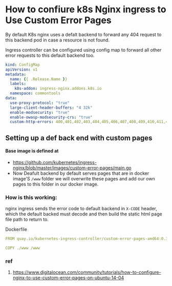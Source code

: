 # How to confiure k8s Nginx ingress to Use Custom Error Pages

By default K8s nginx uses a defalt backend to forward any 404 request to this backend pod in case a resource is not found.

Ingress controller can be configured using config map to forward all other error requests to this default backend too.

```yaml
kind: ConfigMap
apiVersion: v1
metadata:
  name: {{ .Release.Name }}
  labels:
    k8s-addon: ingress-nginx.addons.k8s.io
  namespace: commontools
data:
  use-proxy-protocol: "true"
  large-client-header-buffers: "4 32k"
  enable-modsecurity: "true"
  enable-owasp-modsecurity-crs: "true"
  custom-http-errors: 400,401,402,403,404,405,406,407,408,409,410,411,412,413,414,415,416,417,418,420,422,429,431,500,501,502,503,504,506,507,508,509,510,511,598,599
```

## Setting up a def back end with custom pages
#### Base image is defined at
-  https://github.com/kubernetes/ingress-nginx/blob/master/images/custom-error-pages/main.go
- Now Deafult backend by default serves pages that are in docker image'S `/www` folder we will overwrite these pages and add our own pages to this folder in our docker image.

### How is this working:
nginx ingress sends the error code to default backend in `X-CODE` header, which the default backed must decode and then build the static html page file path to return to. 

Dockerfile
```yaml
FROM quay.io/kubernetes-ingress-controller/custom-error-pages-amd64:0.3

COPY ./www /www
```

### ref
1. https://www.digitalocean.com/community/tutorials/how-to-configure-nginx-to-use-custom-error-pages-on-ubuntu-14-04
